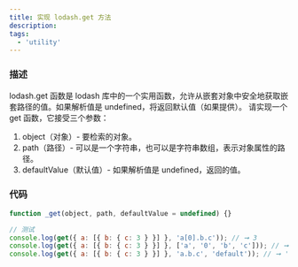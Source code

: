 ```yaml
---
title: 实现 lodash.get 方法
description:
tags:
  - 'utility'
---
```


### 描述

lodash.get 函数是 lodash 库中的一个实用函数，允许从嵌套对象中安全地获取嵌套路径的值。如果解析值是 undefined，将返回默认值（如果提供）。
请实现一个 get 函数，它接受三个参数：

1. object（对象）- 要检索的对象。
2. path（路径）- 可以是一个字符串，也可以是字符串数组，表示对象属性的路径。
3. defaultValue（默认值）- 如果解析值是 undefined，返回的值。

### 代码

```js
function _get(object, path, defaultValue = undefined) {}

// 测试
console.log(get({ a: [{ b: { c: 3 } }] }, 'a[0].b.c')); // ➞ 3
console.log(get({ a: [{ b: { c: 3 } }] }, ['a', '0', 'b', 'c'])); // ➞ 3
console.log(get({ a: [{ b: { c: 3 } }] }, 'a.b.c', 'default')); // ➞ 'default'
```
